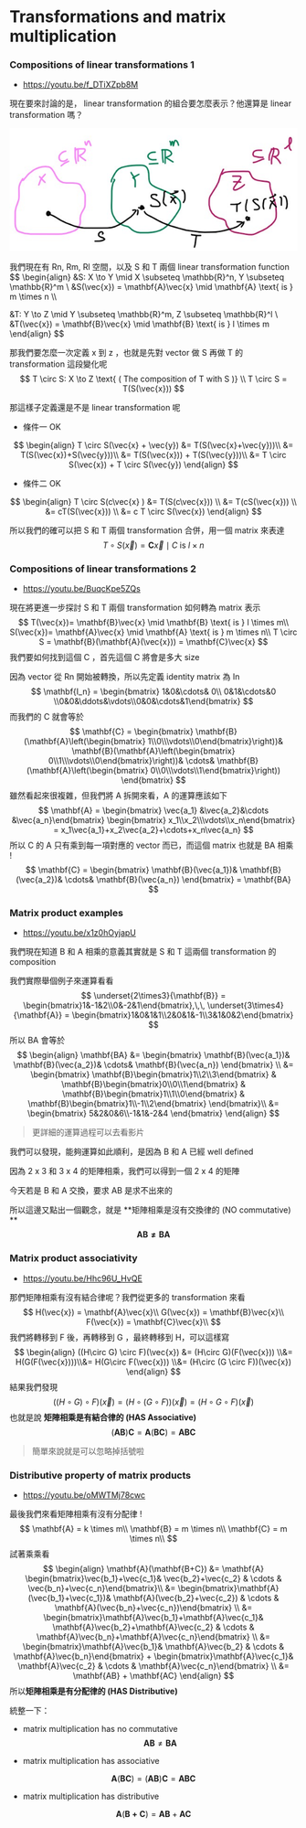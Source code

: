 # Transformations and matrix multiplication

### Compositions of linear transformations 1

- https://youtu.be/f_DTiXZpb8M

現在要來討論的是， linear transformation 的組合要怎麼表示？他還算是 linear transformation 嗎？

![](../.gitbook/assets/transformation_composition.jpg)

我們現在有 Rn, Rm, Rl 空間，以及 S 和 T 兩個 linear transformation function
$$
\begin{align}
&S: X \to Y \mid X \subseteq \mathbb{R}^n, Y \subseteq \mathbb{R}^m \\
&S(\vec{x}) = \mathbf{A}\vec{x} \mid \mathbf{A} \text{ is } m \times n \\\\

&T: Y \to Z \mid Y \subseteq \mathbb{R}^m, Z \subseteq \mathbb{R}^l \\
&T(\vec{x}) = \mathbf{B}\vec{x} \mid \mathbf{B} \text{ is } l \times m
\end{align}
$$


那我們要怎麼一次定義 x 到 z ，也就是先對 vector 做 S 再做 T 的 transformation 這段變化呢
$$
T \circ S: X \to Z \text{ ( The composition of T with S )} \\
T \circ S = T(S(\vec{x}))
$$


那這樣子定義還是不是 linear transformation 呢

* 條件一 OK

$$
\begin{align}
T \circ S(\vec{x} + \vec{y}) &= T(S(\vec{x}+\vec{y}))\\
&= T(S(\vec{x})+S(\vec{y}))\\
&= T(S(\vec{x})) + T(S(\vec{y}))\\
&= T \circ S(\vec{x}) + T \circ S(\vec{y})
\end{align}
$$

* 條件二 OK

$$
\begin{align}
T \circ S(c\vec{x} ) &= T(S(c\vec{x})) \\
&= T(cS(\vec{x})) \\
&= cT(S(\vec{x})) \\
&= c T \circ S(\vec{x})
\end{align}
$$

所以我們的確可以把 S 和 T 兩個 transformation 合併，用一個 matrix 來表達
$$
T \circ S (\vec{x}) = \mathbf{C}\vec{x} \mid C \text{ is } l \times n 
$$




### Compositions of linear transformations 2

- https://youtu.be/BuqcKpe5ZQs

現在將更進一步探討 S 和 T 兩個 transformation 如何轉為 matrix 表示
$$
T(\vec{x})= \mathbf{B}\vec{x} \mid \mathbf{B} \text{ is } l \times m\\
S(\vec{x})= \mathbf{A}\vec{x} \mid \mathbf{A} \text{ is } m \times n\\
T \circ S = \mathbf{B}(\mathbf{A}(\vec{x})) = \mathbf{C}\vec{x}
$$
我們要如何找到這個 C ，首先這個 C 將會是多大 size

因為 vector 從 Rn 開始被轉換，所以先定義 identity matrix 為 In
$$
\mathbf{I_n} = \begin{bmatrix} 1&0&\cdots& 0\\ 0&1&\cdots&0 \\0&0&\ddots&\vdots\\0&0&\cdots&1\end{bmatrix}
$$
而我們的 C 就會等於
$$
\mathbf{C} = \begin{bmatrix} 
\mathbf{B}(\mathbf{A}\left(\begin{bmatrix} 1\\0\\\vdots\\0\end{bmatrix}\right))&
\mathbf{B}(\mathbf{A}\left(\begin{bmatrix} 0\\1\\\vdots\\0\end{bmatrix}\right))&
\cdots&
\mathbf{B}(\mathbf{A}\left(\begin{bmatrix} 0\\0\\\vdots\\1\end{bmatrix}\right))
\end{bmatrix}
$$
雖然看起來很複雜，但我們將 A 拆開來看，A 的運算應該如下
$$
\mathbf{A} = \begin{bmatrix} \vec{a_1} &\vec{a_2}&\cdots &\vec{a_n}\end{bmatrix}
\begin{bmatrix} x_1\\x_2\\\vdots\\x_n\end{bmatrix} =
x_1\vec{a_1}+x_2\vec{a_2}+\cdots+x_n\vec{a_n}
$$
所以 C 的 A 只有乘到每一項對應的 vector 而已，而這個 matrix 也就是 BA 相乘 !
$$
\mathbf{C} = \begin{bmatrix} 
\mathbf{B}(\vec{a_1})&
\mathbf{B}(\vec{a_2})&
\cdots&
\mathbf{B}(\vec{a_n})
\end{bmatrix} = \mathbf{BA}
$$


### Matrix product examples

* https://youtu.be/x1z0hOyjapU

我們現在知道 B 和 A 相乘的意義其實就是 S 和 T 這兩個 transformation 的 composition

我們實際舉個例子來運算看看
$$
\underset{2\times3}{\mathbf{B}} = \begin{bmatrix}1&-1&2\\0&-2&1\end{bmatrix},\,\,
\underset{3\times4}{\mathbf{A}} = \begin{bmatrix}1&0&1&1\\2&0&1&-1\\3&1&0&2\end{bmatrix}
$$
所以 BA 會等於
$$
\begin{align}
\mathbf{BA} &= \begin{bmatrix} 
\mathbf{B}(\vec{a_1})&
\mathbf{B}(\vec{a_2})&
\cdots&
\mathbf{B}(\vec{a_n})
\end{bmatrix}
\\
&= 
\begin{bmatrix} 
\mathbf{B}\begin{bmatrix}1\\2\\3\end{bmatrix} &
\mathbf{B}\begin{bmatrix}0\\0\\1\end{bmatrix} &
\mathbf{B}\begin{bmatrix}1\\1\\0\end{bmatrix} &
\mathbf{B}\begin{bmatrix}1\\-1\\2\end{bmatrix}
\end{bmatrix}\\
&= 
\begin{bmatrix} 
5&2&0&6\\-1&1&-2&4
\end{bmatrix} 
\end{align}
$$

> 更詳細的運算過程可以去看影片



我們可以發現，能夠運算如此順利，是因為 B 和 A 已經 well defined

因為 2 x 3 和 3 x 4 的矩陣相乘，我們可以得到一個 2 x 4 的矩陣

今天若是 B 和 A 交換，要求 AB 是求不出來的

所以這邊又點出一個觀念，就是 **矩陣相乘是沒有交換律的 (NO commutative) **
$$
\mathbf{AB \neq BA}
$$




### Matrix product associativity

- https://youtu.be/Hhc96U_HvQE

那們矩陣相乘有沒有結合律呢？我們從更多的 transformation 來看
$$
H(\vec{x}) = \mathbf{A}\vec{x}\\
G(\vec{x}) = \mathbf{B}\vec{x}\\
F(\vec{x}) = \mathbf{C}\vec{x}\\
$$
我們將轉移到 F 後，再轉移到 G ，最終轉移到 H，可以這樣寫
$$
\begin{align}
((H\circ G) \circ F)(\vec{x}) &=
(H\circ G)(F(\vec{x})) \\&=
H(G(F(\vec{x})))\\&=
H(G\circ F(\vec{x})) \\&=
(H\circ (G \circ F))(\vec{x}) 
\end{align}
$$
結果我們發現
$$
((H\circ G) \circ F)(\vec{x}) = 
(H\circ (G \circ F))(\vec{x}) = 
(H\circ G \circ F)(\vec{x})
$$
也就是說 **矩陣相乘是有結合律的 (HAS Associative)**
$$
(\mathbf{AB})\mathbf{C} = \mathbf{A}(\mathbf{BC}) = \mathbf{ABC}
$$

> 簡單來說就是可以忽略掉括號啦



### Distributive property of matrix products

- https://youtu.be/oMWTMj78cwc

最後我們來看矩陣相乘有沒有分配律 !
$$
\mathbf{A} = k \times m\\
\mathbf{B} = m \times n\\
\mathbf{C} = m \times n\\
$$
試著乘乘看
$$
\begin{align}
\mathbf{A}(\mathbf{B+C}) &= \mathbf{A}
\begin{bmatrix}\vec{b_1}+\vec{c_1}& \vec{b_2}+\vec{c_2} & \cdots & \vec{b_n}+\vec{c_n}\end{bmatrix}\\
&=
\begin{bmatrix}\mathbf{A}(\vec{b_1}+\vec{c_1})& \mathbf{A}(\vec{b_2}+\vec{c_2}) & \cdots & \mathbf{A}(\vec{b_n}+\vec{c_n})\end{bmatrix} \\
&=
\begin{bmatrix}\mathbf{A}\vec{b_1}+\mathbf{A}\vec{c_1}& \mathbf{A}\vec{b_2}+\mathbf{A}\vec{c_2} & \cdots & \mathbf{A}\vec{b_n}+\mathbf{A}\vec{c_n}\end{bmatrix} \\
&=
\begin{bmatrix}\mathbf{A}\vec{b_1}& \mathbf{A}\vec{b_2} & \cdots & \mathbf{A}\vec{b_n}\end{bmatrix} +
\begin{bmatrix}\mathbf{A}\vec{c_1}& \mathbf{A}\vec{c_2} & \cdots & \mathbf{A}\vec{c_n}\end{bmatrix} \\
&=
\mathbf{AB} + \mathbf{AC}
\end{align}
$$
所以**矩陣相乘是有分配律的 (HAS Distributive)**



統整一下：

* matrix multiplication has no commutative
$$
\mathbf{AB} \neq \mathbf{BA}
$$


* matrix multiplication has associative

$$
\mathbf{A}(\mathbf{BC}) = (\mathbf{AB})\mathbf{C} = \mathbf{ABC}
$$


* matrix multiplication has distributive

$$
\mathbf{A}(\mathbf{B+C}) = \mathbf{AB}+\mathbf{AC}
$$

